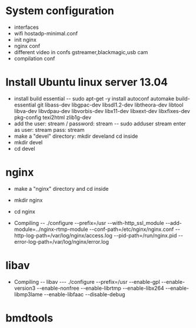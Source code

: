 # System configuration 

- interfaces
- wifi hostadp-minimal.conf
- init nginx
- nginx conf
- different video in confs gstreamer,blackmagic,usb cam
- compilation conf

# Install Ubuntu linux server 13.04
- install build essential 
-- sudo apt-get -y install autoconf automake build-essential git libass-dev libgpac-dev   libsdl1.2-dev libtheora-dev libtool libva-dev libvdpau-dev libvorbis-dev libx11-dev   libxext-dev libxfixes-dev pkg-config texi2html zlib1g-dev
- add the user: stream / password: stream
-- sudo adduser stream 
enter as user: stream pass: stream
- make a "devel" directory: mkdir develand cd inside
- mkdir devel
- cd devel
 
# nginx
- make a "nginx" directory and cd inside
- mkdir nginx
- cd nginx

- Compiling
-- ./configure --prefix=/usr --with-http_ssl_module --add-module=../nginx-rtmp-module --conf-path=/etc/nginx/nginx.conf --http-log-path=/var/log/nginx/access.log --pid-path=/run/nginx.pid --error-log-path=/var/log/nginx/error.log 

# libav
- Compiling
-- libav
--- ./configure --prefix=/usr --enable-gpl --enable-version3 --enable-nonfree --enable-librtmp --enable-libx264 --enable-libmp3lame --enable-libfaac --disable-debug 


# bmdtools

